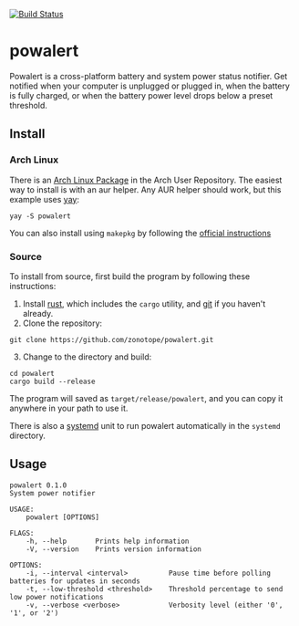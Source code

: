 [![Build
Status](https://travis-ci.org/zonotope/powalert.svg?branch=master)](https://travis-ci.org/zonotope/powalert)

# powalert

Powalert is a cross-platform battery and system power status notifier. Get
notified when your computer is unplugged or plugged in, when the battery is
fully charged, or when the battery power level drops below a preset threshold.

## Install

### Arch Linux

There is an [Arch Linux Package](https://aur.archlinux.org/packages/powalert/)
in the Arch User Repository. The easiest way to install is with an aur helper.
Any AUR helper should work, but this example uses
[yay](https://github.com/Jguer/yay):

```
yay -S powalert
```

You can also install using `makepkg` by following the [official
instructions](https://wiki.archlinux.org/index.php/Arch_User_Repository#Installing_packages)

### Source

To install from source, first build the program by following these instructions:
1. Install [rust](https://www.rust-lang.org/tools/install), which includes the
   `cargo` utility, and
   [git](https://git-scm.com/book/en/v2/Getting-Started-Installing-Git) if you
   haven't already.
2. Clone the repository:
```
git clone https://github.com/zonotope/powalert.git
```
3. Change to the directory and build:
```
cd powalert
cargo build --release
```

The program will saved as `target/release/powalert`, and you can copy it
anywhere in your path to use it.

There is also a [systemd](https://www.freedesktop.org/wiki/Software/systemd/)
unit to run powalert automatically in the `systemd` directory.

## Usage

```
powalert 0.1.0
System power notifier

USAGE:
    powalert [OPTIONS]

FLAGS:
    -h, --help       Prints help information
    -V, --version    Prints version information

OPTIONS:
    -i, --interval <interval>          Pause time before polling batteries for updates in seconds
    -t, --low-threshold <threshold>    Threshold percentage to send low power notifications
    -v, --verbose <verbose>            Verbosity level (either '0', '1', or '2')
```
